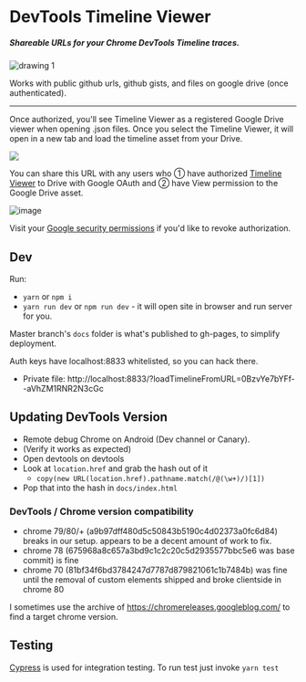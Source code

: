 # DevTools Timeline Viewer
##### Shareable URLs for your Chrome DevTools Timeline traces.

![drawing 1](https://user-images.githubusercontent.com/6231516/27319720-79933930-559b-11e7-8656-a1fa3c4a1697.png)

Works with public github urls, github gists, and files on google drive (once authenticated).

---

Once authorized, you'll see Timeline Viewer as a registered Google Drive viewer when opening .json files. Once you select the Timeline Viewer, it will open in a new tab and load the timeline asset from your Drive.

![](https://cloud.githubusercontent.com/assets/39191/18080010/67390d9a-6e48-11e6-98a3-9c8c81b1df67.png)


You can share this URL with any users who ① have authorized [Timeline Viewer](https://chromedevtools.github.io/timeline-viewer/) to Drive with Google OAuth and ② have View permission to the Google Drive asset.

![image](https://cloud.githubusercontent.com/assets/39191/18080845/fb39f056-6e4b-11e6-90df-6cda94bd2495.png)


Visit your <a href="https://security.google.com/settings/security/permissions?pli=1">Google security permissions</a> if you'd like to revoke authorization.


## Dev

Run:
 - `yarn` or `npm i`
 - `yarn run dev` or `npm run dev` - it will open site in browser and run server for you.

Master branch's `docs` folder is what's published to gh-pages, to simplify deployment.

Auth keys have localhost:8833 whitelisted, so you can hack there.

* Private file: http://localhost:8833/?loadTimelineFromURL=0BzvYe7bYFf--aVhZM1RNR2N3cGc

## Updating DevTools Version

* Remote debug Chrome on Android (Dev channel or Canary).
* (Verify it works as expected)
* Open devtools on devtools
* Look at `location.href` and grab the hash out of it
  * `copy(new URL(location.href).pathname.match(/@(\w+)/)[1])`
* Pop that into the hash in `docs/index.html`

### DevTools / Chrome version compatibility

- chrome 79/80/+ (a9b97dff480d5c50843b5190c4d02373a0fc6d84) breaks in our setup. appears to be a decent amount of work to fix.
- chrome 78 (675968a8c657a3bd9c1c2c20c5d2935577bbc5e6 was base commit) is fine
- chrome 70 (81bf34f6bd3784247d7787d879821061c1b7484b) was fine until the removal of custom elements shipped and broke clientside in chrome 80

I sometimes use the archive of https://chromereleases.googleblog.com/ to find a target chrome version.

## Testing

[Cypress](https://cypress.io) is used for integration testing.
To run test just invoke `yarn test`

